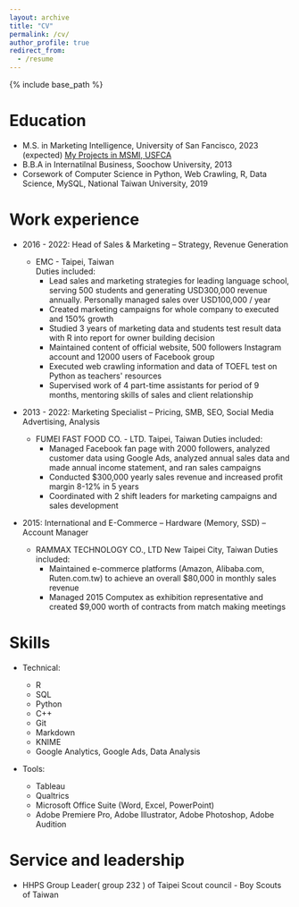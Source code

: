 ```yaml
---
layout: archive
title: "CV"
permalink: /cv/
author_profile: true
redirect_from:
  - /resume
---
```


{% include base_path %}

Education
======
* M.S. in Marketing Intelligence, University of San Fancisco, 2023 (expected) 
[My Projects in MSMI, USFCA](/kk_portifolio/)
* B.B.A in Internatilnal Business, Soochow University, 2013
* Corsework of Computer Science in Python, Web Crawling, R, Data Science, MySQL, National Taiwan University, 2019

Work experience
======
* 2016 - 2022: Head of Sales & Marketing – Strategy, Revenue Generation
  * EMC - Taipei, Taiwan\
  Duties included: 
    * Lead sales and marketing strategies for leading language school, serving 500 students and generating USD300,000 revenue annually.  Personally managed sales over USD100,000 / year
    * Created marketing campaigns for whole company to executed and 150% growth
    * Studied 3 years of marketing data and students test result data with R into report for owner building decision
    * Maintained content of official website, 500 followers Instagram account and 12000 users of Facebook group
    * Executed web crawling information and data of TOEFL test on Python as teachers' resources
    * Supervised work of 4 part-time assistants for period of 9 months, mentoring skills of sales and client relationship

* 2013 - 2022: Marketing Specialist – Pricing, SMB, SEO, Social Media Advertising, Analysis
  * FUMEI FAST FOOD CO. - LTD.	Taipei, Taiwan
  Duties included:
    * Managed Facebook fan page with 2000 followers, analyzed customer data using Google Ads, analyzed annual sales data and made annual income statement, and ran sales campaigns
    * Conducted $300,000 yearly sales revenue and increased profit margin 8-12% in 5 years
    * Coordinated with 2 shift leaders for marketing campaigns and sales development
		
* 2015: International and E-Commerce – Hardware (Memory, SSD) – Account Manager
  * RAMMAX TECHNOLOGY CO., LTD	New Taipei City, Taiwan
	Duties included:
    * 	Maintained e-commerce platforms (Amazon, Alibaba.com, Ruten.com.tw) to achieve an overall $80,000 in monthly sales revenue
    * 	Managed 2015 Computex as exhibition representative and created $9,000 worth of contracts from match making meetings

Skills
======
* Technical: 
  * R
  * SQL
  * Python
  * C++
  * Git
  * Markdown
  * KNIME
  * Google Analytics, Google Ads, Data Analysis
  
* Tools:
  * Tableau
  * Qualtrics
  * Microsoft Office Suite (Word, Excel, PowerPoint)
  * Adobe Premiere Pro, Adobe Illustrator, Adobe Photoshop, Adobe Audition

Service and leadership
======
* HHPS Group Leader( group 232 ) of Taipei Scout council - Boy Scouts of Taiwan
